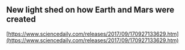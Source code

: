 ## New light shed on how Earth and Mars were created
  
  [https://www.sciencedaily.com/releases/2017/09/170927133629.htm](https://www.sciencedaily.com/releases/2017/09/170927133629.htm)